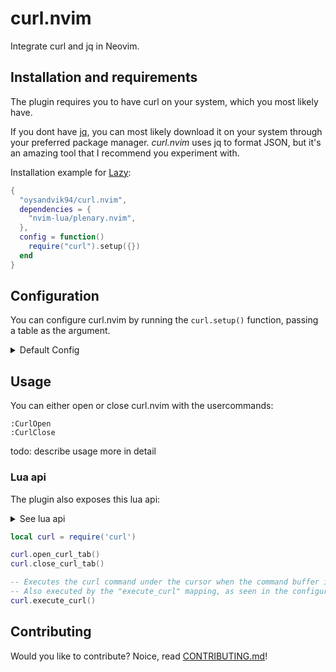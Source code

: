 # curl.nvim

Integrate curl and jq in Neovim.

## Installation and requirements

The plugin requires you to have curl on your system, which you most likely have.

If you dont have [jq](https://jqlang.github.io/jq/), you can most likely download it on your system
through your preferred package manager. _curl.nvim_ uses jq to format JSON, but it's an amazing tool
that I recommend you experiment with.

Installation example for [Lazy](https://github.com/folke/lazy.nvim):

```lua
{
  "oysandvik94/curl.nvim",
  dependencies = {
    "nvim-lua/plenary.nvim",
  },
  config = function()
    require("curl").setup({})
  end
}

```

## Configuration

You can configure curl.nvim by running the `curl.setup()` function, passing a table as the argument.

<details>
<summary>Default Config</summary>

```lua
local curl = require("curl").setup()

curl.setup {
    mappings = {
        execute_curl = "<CR>"
    }
}
```

</details>

## Usage

You can either open or close curl.nvim with the usercommands:

```vim
:CurlOpen
:CurlClose
```

todo: describe usage more in detail

### Lua api

The plugin also exposes this lua api:

<details>
<summary>See lua api</summary>
</details>

```lua
local curl = require('curl')

curl.open_curl_tab()
curl.close_curl_tab()

-- Executes the curl command under the cursor when the command buffer is open
-- Also executed by the "execute_curl" mapping, as seen in the configuration. Mapped to <CR> by default
curl.execute_curl()

```

## Contributing

Would you like to contribute? Noice, read [CONTRIBUTING.md](CONTRIBUTING.md)!
